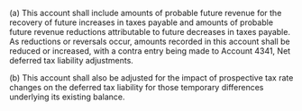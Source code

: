 (a) This account shall include amounts of probable future revenue for the recovery of future increases in taxes payable and amounts of probable future revenue reductions attributable to future decreases in taxes payable. As reductions or reversals occur, amounts recorded in this account shall be reduced or increased, with a contra entry being made to Account 4341, Net deferred tax liability adjustments.

(b) This account shall also be adjusted for the impact of prospective tax rate changes on the deferred tax liability for those temporary differences underlying its existing balance.

